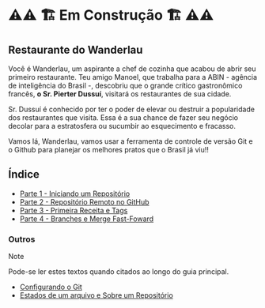 # ⚠️⚠️ 🏗️ Em Construção 🏗️ ⚠️⚠️  

## Restaurante do Wanderlau

Você é Wanderlau, um aspirante a chef de cozinha que acabou de abrir seu primeiro restaurante. Teu amigo Manoel, que trabalha para a ABIN - agência de inteligência do Brasil -, descobriu que o grande crítico gastronômico francês, **o Sr. Pierter Dussuí**, visitará os restaurantes de sua cidade.

Sr. Dussuí é conhecido por ter o poder de elevar ou destruir a popularidade dos restaurantes que visita. Essa é a sua chance de fazer seu negócio decolar para a estratosfera ou sucumbir ao esquecimento e fracasso.

Vamos lá, Wanderlau, vamos usar a ferramenta de controle de versão Git e o Github para planejar os melhores pratos que o Brasil já viu!!

## Índice

- [Parte 1 - Iniciando um Repositório](Parte%201.md)
- [Parte 2 - Repositório Remoto no GitHub](Parte%202.md)
- [Parte 3 - Primeira Receita e Tags](Parte%203.md)
- [Parte 4 - Branches e Merge Fast-Foward](Parte%204.md)

### Outros

> [!NOTE]
> Pode-se ler estes textos quando citados ao longo do guia principal.

- [Configurando o Git](Outros/Configurando%20o%20Git.md)
- [Estados de um arquivo e Sobre um Repositório](Outros/Estados%20de%20um%20arquivo%20e%20Sobre%20um%20Reposit%C3%B3rio.md)
  